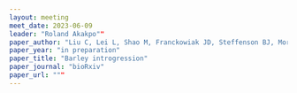 ```yaml
---
layout: meeting
meet_date: 2023-06-09
leader: "Roland Akakpo""
paper_author: "Liu C, Lei L, Shao M, Franckowiak JD, Steffenson BJ, Morrell PL"
paper_year: "in preparation"
paper_title: "Barley introgression"
paper_journal: "bioRxiv"
paper_url: """
---
```

